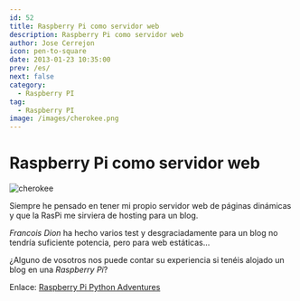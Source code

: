 ```yaml
---
id: 52
title: Raspberry Pi como servidor web
description: Raspberry Pi como servidor web
author: Jose Cerrejon
icon: pen-to-square
date: 2013-01-23 10:35:00
prev: /es/
next: false
category:
  - Raspberry PI
tag:
  - Raspberry PI
image: /images/cherokee.png
---
```


# Raspberry Pi como servidor web

![cherokee](/images/cherokee.png)

Siempre he pensado en tener mi propio servidor web de páginas dinámicas y que la RasPi me sirviera de hosting para un blog. 

*Francois Dion* ha hecho varios test y desgraciadamente para un blog no tendría suficiente potencia, pero para web estáticas...

¿Alguno de vosotros nos puede contar su experiencia si tenéis alojado un blog en una *Raspberry Pi*?

Enlace: [Raspberry Pi Python Adventures](http://raspberry-python.blogspot.com.es/2013/01/raspberrypi-como-servidor-web.html)

